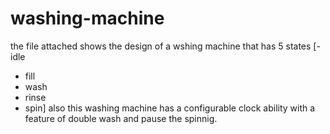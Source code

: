 # washing-machine
the file attached shows the design of a wshing machine that has 5 states
[-idle
- fill
- wash
- rinse
- spin]
also this washing machine has a configurable clock ability with a feature of double wash and pause the spinnig.
